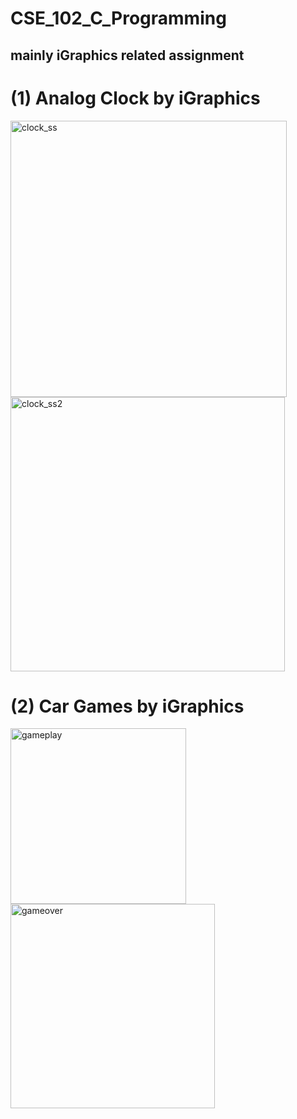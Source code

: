 # CSE_102_C_Programming
## mainly iGraphics related assignment

# (1) Analog Clock by iGraphics

<img width="442" alt="clock_ss" src="https://user-images.githubusercontent.com/37360863/218425835-5da1f173-49d1-4bd5-b2a0-3db84f48503d.png">
<img width="439" alt="clock_ss2" src="https://user-images.githubusercontent.com/37360863/218425842-d640da39-0ed7-40a0-9723-8abf98d5f1ec.png">


# (2) Car Games by iGraphics

<img width="281" alt="gameplay" src="https://user-images.githubusercontent.com/37360863/218426006-30cbd761-ee61-4b98-8489-e6c2b6794150.png">
<img width="327" alt="gameover" src="https://user-images.githubusercontent.com/37360863/218426019-1f70455b-bc80-4999-9ed6-f64a0ae2e027.png">

